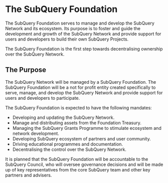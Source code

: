 # The SubQuery Foundation

The SubQuery Foundation serves to manage and develop the SubQuery Network and its ecosystem. Its purpose is to foster and guide the development and growth of the SubQuery Network and provide support for users and developers to build their own SubQuery Projects.

The SubQuery Foundation is the first step towards decentralising ownership over the SubQuery Network.

## The Purpose

The SubQuery Network will be managed by a SubQuery Foundation. The SubQuery Foundation will be a not for profit entity created specifically to serve, manage, and develop the SubQuery Network and provide support for users and developers to participate.

The SubQuery Foundation is expected to have the following mandates:
- Developing and updating the SubQuery Network.
- Manage and distributing assets from the Foundation Treasury.
- Managing the SubQuery Grants Programme to stimulate ecosystem and network development.
- Developing SubQuery ecosystem of partners and user community.
- Driving educational programmes and documentation.
- Decentralising the control over the SubQuery Network.

It is planned that the SubQuery Foundation will be accountable to the SubQuery Council, who will oversee governance decisions and will be made up of key representatives from the core SubQuery team and other key partners and advisers.
